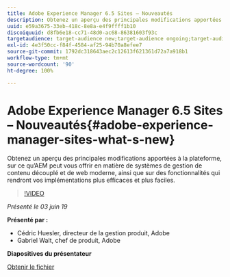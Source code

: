 ```yaml
---
title: Adobe Experience Manager 6.5 Sites – Nouveautés
description: Obtenez un aperçu des principales modifications apportées à la plateforme, sur ce qu’AEM peut vous offrir en matière de systèmes de gestion de contenu découplé et de web moderne, ainsi que sur des fonctionnalités qui rendront vos implémentations plus efficaces et plus faciles.
uuid: e59a3675-33eb-418c-8e8a-e4f9ffff1b10
discoiquuid: d8fb6e18-cc71-48d0-ac68-86381603f93c
targetaudience: target-audience new;target-audience ongoing;target-audience upgrader
exl-id: 4e3f50cc-f84f-4584-af25-94b70a8efee7
source-git-commit: 1792dc318643aec2c12613f621361d72a7a918b1
workflow-type: tm+mt
source-wordcount: '90'
ht-degree: 100%

---
```


# Adobe Experience Manager 6.5 Sites – Nouveautés{#adobe-experience-manager-sites-what-s-new}

Obtenez un aperçu des principales modifications apportées à la plateforme, sur ce qu’AEM peut vous offrir en matière de systèmes de gestion de contenu découplé et de web moderne, ainsi que sur des fonctionnalités qui rendront vos implémentations plus efficaces et plus faciles.

>[!VIDEO](https://video.tv.adobe.com/v/26368/?quality=9)

*Présenté le 03 juin 19*

**Présenté par :**

* Cédric Huesler, directeur de la gestion produit, Adobe
* Gabriel Walt, chef de produit, Adobe

**Diapositives du présentateur**

[Obtenir le fichier](assets/aem65-whatsnewgem-march6.pdf)
